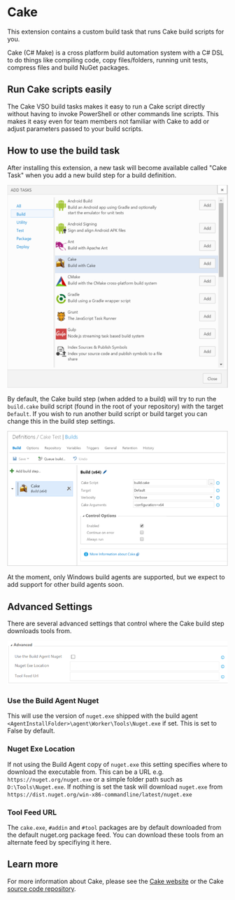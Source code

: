 Cake
====

This extension contains a custom build task that runs Cake build scripts for you.

Cake (C# Make) is a cross platform build automation system with a C# DSL to do things like compiling code, copy files/folders, running unit tests, compress files and build NuGet packages.

Run Cake scripts easily
-----------------------

The Cake VSO build tasks makes it easy to run a Cake script directly without having to invoke PowerShell or other commands line scripts. This makes it easy even for team members not familiar with Cake to add or adjust parameters passed to your build scripts.

How to use the build task
-------------------------

After installing this extension, a new task will become available called "Cake Task" when you add a new build step for a build definition.

![Add Cake Task](Images/addtasks.png)

By default, the Cake build step (when added to a build) will try to run the `build.cake` build script (found in the root of your repository) with the target `Default`. If you wish to run another build script or build target you can change this in the build step settings.

![Configure Custom Build Step](Images/configurebuildstep.png)

At the moment, only Windows build agents are supported, but we expect to add support for other build agents soon.

Advanced Settings
----------
There are several advanced settings that control where the Cake build step downloads tools from.

![Configure Advanced Settings](Images/configureadvanced.png)

### Use the Build Agent Nuget 
This will use the version of `nuget.exe` shipped with the build agent `<AgentInstallFolder>\agent\Worker\Tools\Nuget.exe` if set. This is set to False by default.

### Nuget Exe Location 
If not using the Build Agent copy of `nuget.exe` this setting specifies where to download the executable from. This can be a URL e.g. `https://nuget.org/nuget.exe` or a simple folder path such as `D:\Tools\Nuget.exe`. If nothing is set the task will download `nuget.exe` from `https://dist.nuget.org/win-x86-commandline/latest/nuget.exe`  

### Tool Feed URL
The `cake.exe`, `#addin` and `#tool` packages are by default downloaded from the default nuget.org package feed. You can download these tools from an alternate feed by specifiying it here.

Learn more
----------

For more information about Cake, please see the [Cake website](http://cakebuild.net) or the Cake [source code repository](https://github.com/cake-build/cake).
